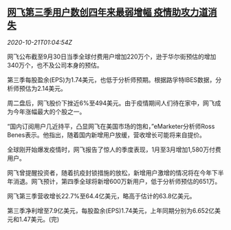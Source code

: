 <!--1603243399000-->
[网飞第三季用户数创四年来最弱增幅 疫情助攻力道消失](https://cn.reuters.com/article/netflix-q3-1020-tues-idCNKBS276037)
------

<div><i>2020-10-21T01:04:54Z</i></div><p>网飞公布截至9月30日当季全球付费用户增加220万个，逊于华尔街预估的增加340万个，也不及公司本身的预估。</p><p>第三季每股盈余(EPS)为1.74美元，也低于分析师预期。根据路孚特IBES数据，分析师预估为2.14美元。</p><p>周二盘后，网飞股价下挫近6%至494美元。由于疫情期间人们待在家中，网飞成为今年涨幅最大的个股之一。</p><p>“国内订阅用户几近持平，凸显网飞在美国市场的饱和，”eMarketer分析师Ross Benes表示。他指出，随着国内新增用户放缓，营收增长可能将来自提价。</p><p>全球刚开始爆发疫情时，网飞报告了惊人的季度表现，1月至3月增加1,580万付费用户。</p><p>网飞曾提醒投资者，随着抗疫封锁措施的放松，新增用户激增的情况将在今年下半年消退。网飞预计，第四季全球将新增600万新用户，低于分析师预估的651万。</p><p>网飞第三季营收增长22.7%至64.4亿美元，略高于估计的63.8亿美元。</p><p>第三季净利增至7.9亿美元，每股盈余(EPS)1.74美元，上年同期分别为6.652亿美元和1.47美元。(完)</p>
